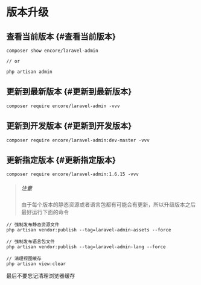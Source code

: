 # 版本升级

## 查看当前版本 {#查看当前版本}

```shell
composer show encore/laravel-admin

// or 

php artisan admin
```

## 更新到最新版本 {#更新到最新版本}

```shell
composer require encore/laravel-admin -vvv
```

## 更新到开发版本 {#更新到开发版本}

```shell
composer require encore/laravel-admin:dev-master -vvv
```

## 更新指定版本 {#更新指定版本}

```shell
composer require encore/laravel-admin:1.6.15 -vvv
```

> ##### 注意
>
> 
>
> 由于每个版本的静态资源或者语言包都有可能会有更新，所以升级版本之后最好运行下面的命令

```shell
// 强制发布静态资源文件
php artisan vendor:publish --tag=laravel-admin-assets --force

// 强制发布语言包文件
php artisan vendor:publish --tag=laravel-admin-lang --force

// 清理视图缓存
php artisan view:clear
```

最后不要忘记清理浏览器缓存